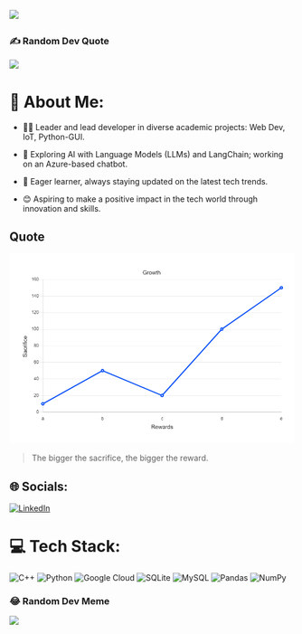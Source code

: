 ![](https://komarev.com/ghpvc/?username=notsointresting&style=for-the-badge&base=200)
---
### ✍️ Random Dev Quote
![](https://quotes-github-readme.vercel.app/api?type=horizontal&theme=radical)

# 💫 About Me:

- 👨‍💻 Leader and lead developer in diverse academic projects: Web Dev, IoT, Python-GUI.

- 🚀 Exploring AI with Language Models (LLMs) and LangChain; working on an Azure-based chatbot.

- 🧠 Eager learner, always staying updated on the latest tech trends.

- 😊 Aspiring to make a positive impact in the tech world through innovation and skills.


## Quote
![Bigger the sacrifice, bigger the reward](SR.jpg "Sacrifice and Reward")
> The bigger the sacrifice, the bigger the reward.


## 🌐 Socials:
[![LinkedIn](https://img.shields.io/badge/LinkedIn-%230077B5.svg?logo=linkedin&logoColor=white)](https://www.linkedin.com/in/sahiil/) 

# 💻 Tech Stack:
![C++](https://img.shields.io/badge/c++-%2300599C.svg?style=for-the-badge&logo=c%2B%2B&logoColor=white) ![Python](https://img.shields.io/badge/python-3670A0?style=for-the-badge&logo=python&logoColor=ffdd54) ![Google Cloud](https://img.shields.io/badge/Google%20Cloud-%234285F4.svg?style=for-the-badge&logo=google-cloud&logoColor=white) ![SQLite](https://img.shields.io/badge/sqlite-%2307405e.svg?style=for-the-badge&logo=sqlite&logoColor=white) ![MySQL](https://img.shields.io/badge/mysql-%2300f.svg?style=for-the-badge&logo=mysql&logoColor=white) ![Pandas](https://img.shields.io/badge/pandas-%23150458.svg?style=for-the-badge&logo=pandas&logoColor=white) ![NumPy](https://img.shields.io/badge/numpy-%23013243.svg?style=for-the-badge&logo=numpy&logoColor=white)

### 😂 Random Dev Meme
<img src='https://randommeme-five.vercel.app/' style="height: 400px;"/>




